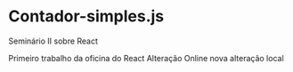 # Contador-simples.js
 Seminário II sobre React

Primeiro trabalho da oficina do React
Alteração Online
nova alteração local